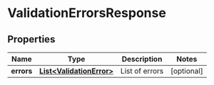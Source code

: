 

# ValidationErrorsResponse


## Properties

| Name | Type | Description | Notes |
|------------ | ------------- | ------------- | -------------|
|**errors** | [**List&lt;ValidationError&gt;**](ValidationError.md) | List of errors |  [optional] |



